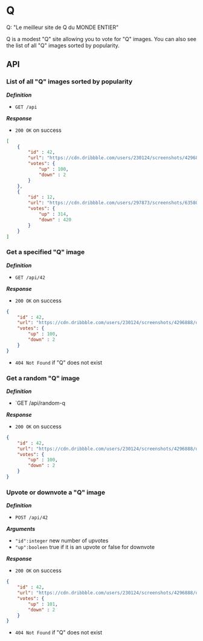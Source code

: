 #  Q

Q: "Le meilleur site de Q du MONDE ENTIER"

Q is a modest "Q" site allowing you to vote for "Q" images.
You can also see the list of all "Q" images sorted by popularity.

## API
###  List of all "Q" images sorted by popularity
***Definition***
- `GET /api`

***Response***
- `200 OK` on success
```json
[
    {
        "id" : 42,
        "url": "https://cdn.dribbble.com/users/230124/screenshots/4296888/qampersand1.png",
        "votes": {
            "up" : 100,
            "down" : 2
        }
    },
    {
        "id" : 12,
        "url": "https://cdn.dribbble.com/users/297873/screenshots/6358046/q-06_final_dribbble_4x.jpg",
        "votes": {
            "up" : 314,
            "down" : 420
        }
    }
]
```

### Get a specified "Q" image
***Definition***
- `GET /api/42`

***Response***
- `200 OK` on success
```json
{
    "id" : 42,
    "url": "https://cdn.dribbble.com/users/230124/screenshots/4296888/qampersand1.png",
    "votes": {
        "up" : 100,
        "down" : 2
    }
}
```
- `404 Not Found` if "Q" does not exist

### Get a random "Q" image
***Definition***
- `GET /api/random-q

***Response***
- `200 OK` on success
```json
{
    "id" : 42,
    "url": "https://cdn.dribbble.com/users/230124/screenshots/4296888/qampersand1.png",
    "votes": {
        "up" : 100,
        "down" : 2
    }
}
```
### Upvote or downvote a "Q" image
***Definition***
- `POST /api/42`

***Arguments***
- `"id":integer` new number of upvotes
- `"up":booleen` true if it is an upvote or false for downvote

***Response***
- `200 OK` on success
```json
{
    "id" : 42,
    "url": "https://cdn.dribbble.com/users/230124/screenshots/4296888/qampersand1.png",
    "votes": {
        "up" : 101,
        "down" : 2
    }
}
```
- `404 Not Found` if "Q" does not exist
